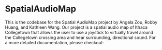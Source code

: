 # SpatialAudioMap
This is the codebase for the Spatial AudioMap project by Angela Zou, Robby Huang, and Kathleen Wang. Our project is a spatial audio map of Ithaca Collegetown that allows the user to use a joystick to virtually travel around the Collegetown crossing area and hear surrounding, directional sound. For a more detailed documentation, please checkout: 